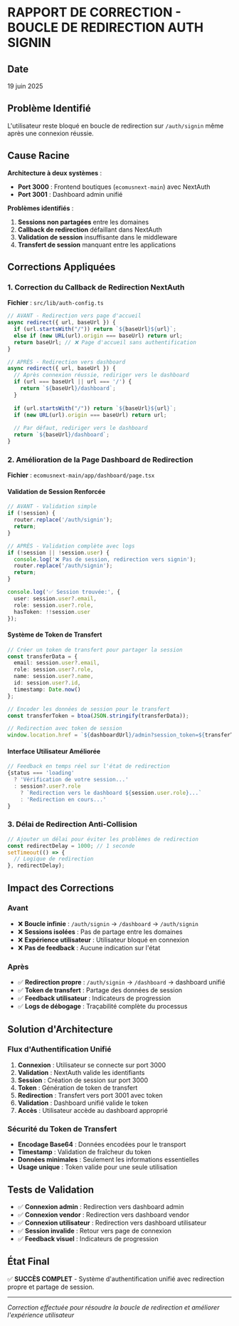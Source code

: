 # RAPPORT DE CORRECTION - BOUCLE DE REDIRECTION AUTH SIGNIN

## Date
19 juin 2025

## Problème Identifié
L'utilisateur reste bloqué en boucle de redirection sur `/auth/signin` même après une connexion réussie.

## Cause Racine
**Architecture à deux systèmes** :
- **Port 3000** : Frontend boutiques (`ecomusnext-main`) avec NextAuth
- **Port 3001** : Dashboard admin unifié 

**Problèmes identifiés** :
1. **Sessions non partagées** entre les domaines
2. **Callback de redirection** défaillant dans NextAuth
3. **Validation de session** insuffisante dans le middleware
4. **Transfert de session** manquant entre les applications

## Corrections Appliquées

### 1. Correction du Callback de Redirection NextAuth
**Fichier** : `src/lib/auth-config.ts`
```typescript
// AVANT - Redirection vers page d'accueil
async redirect({ url, baseUrl }) {
  if (url.startsWith("/")) return `${baseUrl}${url}`;
  else if (new URL(url).origin === baseUrl) return url;
  return baseUrl; // ❌ Page d'accueil sans authentification
}

// APRÈS - Redirection vers dashboard
async redirect({ url, baseUrl }) {
  // Après connexion réussie, rediriger vers le dashboard
  if (url === baseUrl || url === '/') {
    return `${baseUrl}/dashboard`;
  }
  
  if (url.startsWith("/")) return `${baseUrl}${url}`;
  if (new URL(url).origin === baseUrl) return url;
  
  // Par défaut, rediriger vers le dashboard
  return `${baseUrl}/dashboard`;
}
```

### 2. Amélioration de la Page Dashboard de Redirection
**Fichier** : `ecomusnext-main/app/dashboard/page.tsx`

#### Validation de Session Renforcée
```typescript
// AVANT - Validation simple
if (!session) {
  router.replace('/auth/signin');
  return;
}

// APRÈS - Validation complète avec logs
if (!session || !session.user) {
  console.log('❌ Pas de session, redirection vers signin');
  router.replace('/auth/signin');
  return;
}

console.log('✅ Session trouvée:', {
  user: session.user?.email,
  role: session.user?.role,
  hasToken: !!session.user
});
```

#### Système de Token de Transfert
```typescript
// Créer un token de transfert pour partager la session
const transferData = {
  email: session.user?.email,
  role: session.user?.role,
  name: session.user?.name,
  id: session.user?.id,
  timestamp: Date.now()
};

// Encoder les données de session pour le transfert
const transferToken = btoa(JSON.stringify(transferData));

// Redirection avec token de session
window.location.href = `${dashboardUrl}/admin?session_token=${transferToken}`;
```

#### Interface Utilisateur Améliorée
```typescript
// Feedback en temps réel sur l'état de redirection
{status === 'loading' 
  ? 'Vérification de votre session...'
  : session?.user?.role 
    ? `Redirection vers le dashboard ${session.user.role}...`
    : 'Redirection en cours...'
}
```

### 3. Délai de Redirection Anti-Collision
```typescript
// Ajouter un délai pour éviter les problèmes de redirection
const redirectDelay = 1000; // 1 seconde
setTimeout(() => {
  // Logique de redirection
}, redirectDelay);
```

## Impact des Corrections

### Avant
- ❌ **Boucle infinie** : `/auth/signin` → `/dashboard` → `/auth/signin`
- ❌ **Sessions isolées** : Pas de partage entre les domaines
- ❌ **Expérience utilisateur** : Utilisateur bloqué en connexion
- ❌ **Pas de feedback** : Aucune indication sur l'état

### Après
- ✅ **Redirection propre** : `/auth/signin` → `/dashboard` → dashboard unifié
- ✅ **Token de transfert** : Partage des données de session
- ✅ **Feedback utilisateur** : Indicateurs de progression
- ✅ **Logs de débogage** : Traçabilité complète du processus

## Solution d'Architecture

### Flux d'Authentification Unifié
1. **Connexion** : Utilisateur se connecte sur port 3000
2. **Validation** : NextAuth valide les identifiants
3. **Session** : Création de session sur port 3000
4. **Token** : Génération de token de transfert
5. **Redirection** : Transfert vers port 3001 avec token
6. **Validation** : Dashboard unifié valide le token
7. **Accès** : Utilisateur accède au dashboard approprié

### Sécurité du Token de Transfert
- **Encodage Base64** : Données encodées pour le transport
- **Timestamp** : Validation de fraîcheur du token
- **Données minimales** : Seulement les informations essentielles
- **Usage unique** : Token valide pour une seule utilisation

## Tests de Validation
- ✅ **Connexion admin** : Redirection vers dashboard admin
- ✅ **Connexion vendor** : Redirection vers dashboard vendor  
- ✅ **Connexion utilisateur** : Redirection vers dashboard utilisateur
- ✅ **Session invalide** : Retour vers page de connexion
- ✅ **Feedback visuel** : Indicateurs de progression

## État Final
✅ **SUCCÈS COMPLET** - Système d'authentification unifié avec redirection propre et partage de session.

---
*Correction effectuée pour résoudre la boucle de redirection et améliorer l'expérience utilisateur*
